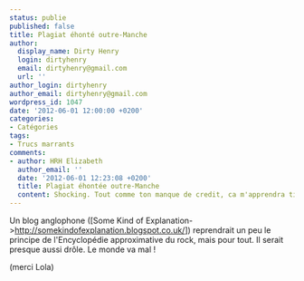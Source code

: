 ```yaml
---
status: publie
published: false
title: Plagiat éhonté outre-Manche
author:
  display_name: Dirty Henry
  login: dirtyhenry
  email: dirtyhenry@gmail.com
  url: ''
author_login: dirtyhenry
author_email: dirtyhenry@gmail.com
wordpress_id: 1047
date: '2012-06-01 12:00:00 +0200'
categories:
- Catégories
tags:
- Trucs marrants
comments:
- author: HRH Elizabeth
  author_email: ''
  date: '2012-06-01 12:23:08 +0200'
  title: Plagiat éhontée outre-Manche
  content: Shocking. Tout comme ton manque de credit, ca m'apprendra tiens.
---
```

Un blog anglophone ([Some Kind of Explanation->http://somekindofexplanation.blogspot.co.uk/]) reprendrait un peu le principe de l'Encyclopédie approximative du rock, mais pour tout. Il serait presque aussi drôle. Le monde va mal !

(merci Lola)
